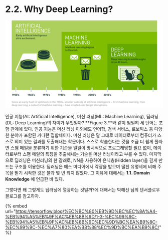 # 2.2. Why Deep Learning?

![Figure 3. Inclusion Relationship of AI, ML, DL](../.gitbook/assets/figure-3.png)



인공 지능\(AI: Artificial Intelligence\), 머신 러닝\(ML: Machine Learning\), 딥러닝\(DL: Deep Learning\)의 차이가 무엇일까? **Figure 3.**와 같이 엄밀히 세 단어는 포함 관계에 있다. 인공 지능은 머신 러닝 이외에도 언어학, 검색 서비스, 로보틱스 등 다양한 분야가 포함된 커다란 집합체이다. 머신 러닝은 말 그대로 데이터로부터 컴퓨터가 스스로 의미 있는 결과를 도출해내는 학문이다. 스스로 학습한다는 것을 조금 더 쉽게 풀자면 스팸 메일을 분류하기 위한 기준을 일일이 명시적으로 프로그래밍할 필요 없이, 데이터로부터 스팸 메일의 특징을 추출해내는 기술을 머신 러닝이라고 부를 수 있다. 마지막으로 딥러닝은 머신러닝의 한 갈래로, NN을 사용하여 은닉층\(Hidden layer\)을 깊게 만드는 구조를 이용한다. 딥러닝은 매스 미디어에서 각광을 받으며 떨친 유명세에 비해 주목을 받기 시작한 것은 불과 몇 년 되지 않았다. 그 이유에 대해서는 **1.1. Domain Knowledge** 에 언급한 바 있다.

그렇다면 왜 그렇게도 딥러닝에 열광하는 것일까?에 대해서는 박해선 님의 텐서플로우 블로그를 참고하자. 

{% embed url="https://tensorflow.blog/%EC%BC%80%EB%9D%BC%EC%8A%A4-%EB%94%A5%EB%9F%AC%EB%8B%9D/1-3-%EC%99%9C-%EB%94%A5%EB%9F%AC%EB%8B%9D%EC%9D%BC%EA%B9%8C-%EC%99%9C-%EC%A7%80%EA%B8%88%EC%9D%BC%EA%B9%8C/" %}



